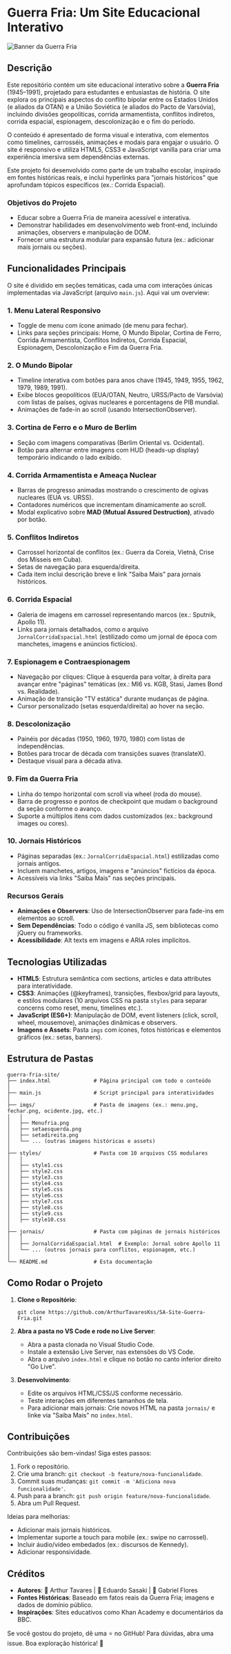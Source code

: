 # Guerra Fria: Um Site Educacional Interativo

![Banner da Guerra Fria](imgs/banner-guerra-fria.png)  

## Descrição

Este repositório contém um site educacional interativo sobre a **Guerra Fria** (1945–1991), projetado para estudantes e entusiastas de história. O site explora os principais aspectos do conflito bipolar entre os Estados Unidos (e aliados da OTAN) e a União Soviética (e aliados do Pacto de Varsóvia), incluindo divisões geopolíticas, corrida armamentista, conflitos indiretos, corrida espacial, espionagem, descolonização e o fim do período.

O conteúdo é apresentado de forma visual e interativa, com elementos como timelines, carrosséis, animações e modais para engajar o usuário. O site é responsivo e utiliza HTML5, CSS3 e JavaScript vanilla para criar uma experiência imersiva sem dependências externas.

Este projeto foi desenvolvido como parte de um trabalho escolar, inspirado em fontes históricas reais, e inclui hyperlinks para "jornais históricos" que aprofundam tópicos específicos (ex.: Corrida Espacial).

### Objetivos do Projeto
- Educar sobre a Guerra Fria de maneira acessível e interativa.
- Demonstrar habilidades em desenvolvimento web front-end, incluindo animações, observers e manipulação de DOM.
- Fornecer uma estrutura modular para expansão futura (ex.: adicionar mais jornais ou seções).

## Funcionalidades Principais

O site é dividido em seções temáticas, cada uma com interações únicas implementadas via JavaScript (arquivo `main.js`). Aqui vai um overview:

### 1. Menu Lateral Responsivo
   - Toggle de menu com ícone animado (de menu para fechar).
   - Links para seções principais: Home, O Mundo Bipolar, Cortina de Ferro, Corrida Armamentista, Conflitos Indiretos, Corrida Espacial, Espionagem, Descolonização e Fim da Guerra Fria.

### 2. O Mundo Bipolar
   - Timeline interativa com botões para anos chave (1945, 1949, 1955, 1962, 1979, 1989, 1991).
   - Exibe blocos geopolíticos (EUA/OTAN, Neutro, URSS/Pacto de Varsóvia) com listas de países, ogivas nucleares e porcentagens de PIB mundial.
   - Animações de fade-in ao scroll (usando IntersectionObserver).

### 3. Cortina de Ferro e o Muro de Berlim
   - Seção com imagens comparativas (Berlim Oriental vs. Ocidental).
   - Botão para alternar entre imagens com HUD (heads-up display) temporário indicando o lado exibido.

### 4. Corrida Armamentista e Ameaça Nuclear
   - Barras de progresso animadas mostrando o crescimento de ogivas nucleares (EUA vs. URSS).
   - Contadores numéricos que incrementam dinamicamente ao scroll.
   - Modal explicativo sobre **MAD (Mutual Assured Destruction)**, ativado por botão.

### 5. Conflitos Indiretos
   - Carrossel horizontal de conflitos (ex.: Guerra da Coreia, Vietnã, Crise dos Mísseis em Cuba).
   - Setas de navegação para esquerda/direita.
   - Cada item inclui descrição breve e link "Saiba Mais" para jornais históricos.

### 6. Corrida Espacial
   - Galeria de imagens em carrossel representando marcos (ex.: Sputnik, Apollo 11).
   - Links para jornais detalhados, como o arquivo `JornalCorridaEspacial.html` (estilizado como um jornal de época com manchetes, imagens e anúncios fictícios).

### 7. Espionagem e Contraespionagem
   - Navegação por cliques: Clique à esquerda para voltar, à direita para avançar entre "páginas" temáticas (ex.: MI6 vs. KGB, Stasi, James Bond vs. Realidade).
   - Animação de transição "TV estática" durante mudanças de página.
   - Cursor personalizado (setas esquerda/direita) ao hover na seção.

### 8. Descolonização
   - Painéis por décadas (1950, 1960, 1970, 1980) com listas de independências.
   - Botões para trocar de década com transições suaves (translateX).
   - Destaque visual para a década ativa.

### 9. Fim da Guerra Fria
   - Linha do tempo horizontal com scroll via wheel (roda do mouse).
   - Barra de progresso e pontos de checkpoint que mudam o background da seção conforme o avanço.
   - Suporte a múltiplos itens com dados customizados (ex.: background images ou cores).

### 10. Jornais Históricos
   - Páginas separadas (ex.: `JornalCorridaEspacial.html`) estilizadas como jornais antigos.
   - Incluem manchetes, artigos, imagens e "anúncios" fictícios da época.
   - Acessíveis via links "Saiba Mais" nas seções principais.

### Recursos Gerais
- **Animações e Observers**: Uso de IntersectionObserver para fade-ins em elementos ao scroll.
- **Sem Dependências**: Todo o código é vanilla JS, sem bibliotecas como jQuery ou frameworks.
- **Acessibilidade**: Alt texts em imagens e ARIA roles implícitos.

## Tecnologias Utilizadas

- **HTML5**: Estrutura semântica com sections, articles e data attributes para interatividade.
- **CSS3**: Animações (@keyframes), transições, flexbox/grid para layouts, e estilos modulares (10 arquivos CSS na pasta `styles` para separar concerns como reset, menu, timelines etc.).
- **JavaScript (ES6+)**: Manipulação de DOM, event listeners (click, scroll, wheel, mousemove), animações dinâmicas e observers.
- **Imagens e Assets**: Pasta `imgs` com ícones, fotos históricas e elementos gráficos (ex.: setas, banners).

## Estrutura de Pastas

```
guerra-fria-site/
├── index.html              # Página principal com todo o conteúdo
│
├── main.js                 # Script principal para interatividades
│
├── imgs/                   # Pasta de imagens (ex.: menu.png, fechar.png, ocidente.jpg, etc.)
│   │
│   ├── Menufria.png
│   ├── setaesquerda.png
│   ├── setadireita.png
│   └── ... (outras imagens históricas e assets)
│
├── styles/                 # Pasta com 10 arquivos CSS modulares
│   │
│   ├── style1.css
│   ├── style2.css
│   ├── style3.css
│   ├── style4.css
│   ├── style5.css
│   ├── style6.css
│   ├── style7.css
│   ├── style8.css
│   ├── style9.css
│   ├── style10.css
│
├── jornais/                # Pasta com páginas de jornais históricos
│   │
│   ├── JornalCorridaEspacial.html  # Exemplo: Jornal sobre Apollo 11
│   └── ... (outros jornais para conflitos, espionagem, etc.)
│
└── README.md               # Esta documentação
```

## Como Rodar o Projeto

1. **Clone o Repositório**:
   ```
   git clone https://github.com/ArthurTavaresKss/SA-Site-Guerra-Fria.git
   ```

2. **Abra a pasta no VS Code e rode no Live Server**:
   - Abra a pasta clonada no Visual Studio Code.
   - Instale a extensão Live Server, nas extensões do VS Code.
   - Abra o arquivo `index.html` e clique no botão no canto inferior direito "Go Live".

3. **Desenvolvimento**:
   - Edite os arquivos HTML/CSS/JS conforme necessário.
   - Teste interações em diferentes tamanhos de tela.
   - Para adicionar mais jornais: Crie novos HTML na pasta `jornais/` e linke via "Saiba Mais" no `index.html`.

## Contribuições

Contribuições são bem-vindas! Siga estes passos:
1. Fork o repositório.
2. Crie uma branch: `git checkout -b feature/nova-funcionalidade`.
3. Commit suas mudanças: `git commit -m 'Adiciona nova funcionalidade'`.
4. Push para a branch: `git push origin feature/nova-funcionalidade`.
5. Abra um Pull Request.

Ideias para melhorias:
- Adicionar mais jornais históricos.
- Implementar suporte a touch para mobile (ex.: swipe no carrossel).
- Incluir áudio/vídeo embedados (ex.: discursos de Kennedy).
- Adicionar responsividade.

## Créditos

- **Autores**: 👤 Arthur Tavares | 👤 Eduardo Sasaki | 👤 Gabriel Flores
- **Fontes Históricas**: Baseado em fatos reais da Guerra Fria; imagens e dados de domínio público.
- **Inspirações**: Sites educativos como Khan Academy e documentários da BBC.

Se você gostou do projeto, dê uma ⭐ no GitHub! Para dúvidas, abra uma issue. Boa exploração histórica! 🚀